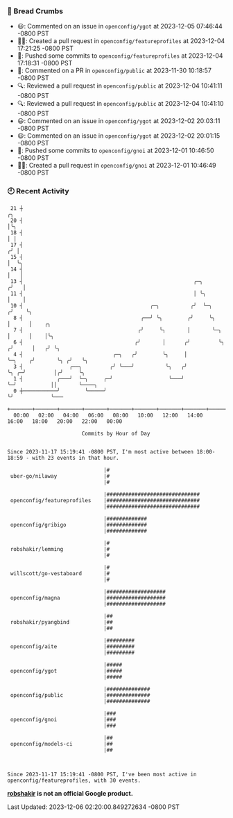 ### 🍞 Bread Crumbs

 * 😃: Commented on an issue in `openconfig/ygot` at 2023-12-05 07:46:44 -0800 PST
 * ✍🏼: Created a pull request in `openconfig/featureprofiles` at 2023-12-04 17:21:25 -0800 PST
 * 🚢: Pushed some commits to `openconfig/featureprofiles` at 2023-12-04 17:18:31 -0800 PST
 * 💬: Commented on a PR in  `openconfig/public` at 2023-11-30 10:18:57 -0800 PST
 * 🔍: Reviewed a pull request in  `openconfig/public` at 2023-12-04 10:41:11 -0800 PST
 * 🔍: Reviewed a pull request in  `openconfig/public` at 2023-12-04 10:41:10 -0800 PST
 * 😃: Commented on an issue in `openconfig/ygot` at 2023-12-02 20:03:11 -0800 PST
 * 😃: Commented on an issue in `openconfig/ygot` at 2023-12-02 20:01:15 -0800 PST
 * 🚢: Pushed some commits to `openconfig/gnoi` at 2023-12-01 10:46:50 -0800 PST
 * ✍🏼: Created a pull request in `openconfig/gnoi` at 2023-12-01 10:46:49 -0800 PST

### 🕘 Recent Activity
```
 21 ┼                                                                            ╭╮
 20 ┤                                                                            │╰╮
 18 ┤                                                                            │ │
 17 ┤                                                                           ╭╯ │
 15 ┤                                                                           │  ╰╮
 14 ┤                                                                           │   │
 13 ┤                                                       ╭─╮                ╭╯   │
 11 ┤                                                       │ ╰╮               │    │
 10 ┤                                         ╭─╮          ╭╯  ╰─╮            ╭╯    ╰╮
  8 ┤                                      ╭──╯ ╰╮        ╭╯     ╰╮           │      │    ╭╮
  7 ┤                                     ╭╯     ╰╮       │       ╰─╮         │      │    │╰╮
  6 ┤                                    ╭╯       │      ╭╯         ╰╮       ╭╯      │   ╭╯ ╰╮
  4 ┤                             ╭─╮   ╭╯        ╰╮     │           ╰─╮    ╭╯       ╰╮ ╭╯   ╰╮
  3 ┤               ╭──╮         ╭╯ ╰───╯          ╰╮   ╭╯             ╰╮ ╭─╯         │╭╯     ╰╮
  1 ┤           ╭───╯  ╰─╮     ╭─╯                  ╰───╯               ╰─╯           ││       ╰────╮
  0 ┼───────────╯        ╰─────╯                                                      ╰╯            ╰───
    +───────+───────+───────+───────+───────+───────+───────+───────+───────+───────+───────+───────+────
  00:00   02:00   04:00   06:00   08:00   10:00   12:00   14:00   16:00   18:00   20:00   22:00   00:00   

						Commits by Hour of Day


Since 2023-11-17 15:19:41 -0800 PST, I'm most active between 18:00-18:59 - with 23 events in that hour.

```



```
                               |#
 uber-go/nilaway               |#
                               |#

                               |##############################
 openconfig/featureprofiles    |##############################
                               |##############################

                               |#############
 openconfig/gribigo            |#############
                               |#############

                               |#
 robshakir/lemming             |#
                               |#

                               |#
 willscott/go-vestaboard       |#
                               |#

                               |###################
 openconfig/magna              |###################
                               |###################

                               |##
 robshakir/pyangbind           |##
                               |##

                               |#########
 openconfig/aite               |#########
                               |#########

                               |#####
 openconfig/ygot               |#####
                               |#####

                               |##############
 openconfig/public             |##############
                               |##############

                               |###
 openconfig/gnoi               |###
                               |###

                               |##
 openconfig/models-ci          |##
                               |##



Since 2023-11-17 15:19:41 -0800 PST, I've been most active in openconfig/featureprofiles, with 30 events.

```
**[robshakir](mailto:robjs@google.com) is not an official Google product.**  


Last Updated: 2023-12-06 02:20:00.849272634 -0800 PST
